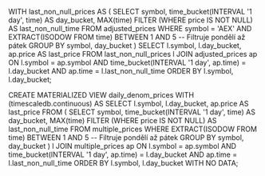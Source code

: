 WITH last_non_null_prices AS (
  SELECT
    symbol,
    time_bucket(INTERVAL '1 day', time) AS day_bucket,
    MAX(time) FILTER (WHERE price IS NOT NULL) AS last_non_null_time
  FROM
    adjusted_prices
  WHERE
    symbol = 'AEX'
    AND EXTRACT(ISODOW FROM time) BETWEEN 1 AND 5  -- Filtruje pondělí až pátek
  GROUP BY
    symbol,
    day_bucket
)
SELECT
  l.symbol,
  l.day_bucket,
  ap.price AS last_price
FROM
  last_non_null_prices l
JOIN
  adjusted_prices ap
  ON l.symbol = ap.symbol
  AND time_bucket(INTERVAL '1 day', ap.time) = l.day_bucket
  AND ap.time = l.last_non_null_time
ORDER BY
  l.symbol,
  l.day_bucket;



  CREATE MATERIALIZED VIEW daily_denom_prices
  WITH (timescaledb.continuous) AS
  SELECT
    l.symbol,
    l.day_bucket,
    ap.price AS last_price
  FROM (
    SELECT
      symbol,
      time_bucket(INTERVAL '1 day', time) AS day_bucket,
      MAX(time) FILTER (WHERE price IS NOT NULL) AS last_non_null_time
    FROM
      multiple_prices
    WHERE
      EXTRACT(ISODOW FROM time) BETWEEN 1 AND 5  -- Filtruje pondělí až pátek
    GROUP BY
      symbol,
      day_bucket
  ) l
  JOIN
    multiple_prices ap
    ON l.symbol = ap.symbol
    AND time_bucket(INTERVAL '1 day', ap.time) = l.day_bucket
    AND ap.time = l.last_non_null_time
  ORDER BY
    l.symbol,
    l.day_bucket
  WITH NO DATA;
